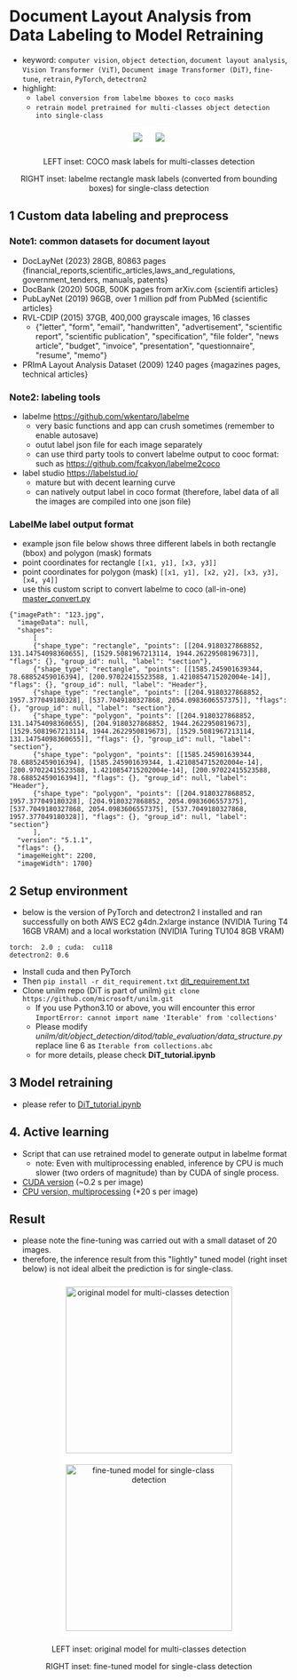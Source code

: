 # Document Layout Analysis from Data Labeling to Model Retraining
- keyword: ```computer vision```, ```object detection```,  ```document layout analysis```,  ```Vision Transformer (ViT)```, ```Document image Transformer (DiT)```, ```fine-tune```, ```retrain```, ```PyTorch```, ```detectron2```
- highlight:
  - ```label conversion from labelme bboxes to coco masks```
  - ```retrain model pretrained for multi-classes object detection into single-class```

<p align="center"><img src="https://github.com/er1czz/dit-maskrcnn-finetune/blob/main/example_coco_masks.png" style = "border:10px solid white"> <img src="https://github.com/er1czz/dit-maskrcnn-finetune/blob/main/example_labelme_bbox.png" style = "border:10px solid white"></p> 
<p align="center">LEFT inset: COCO mask labels for multi-classes detection</p>
<p align="center">RIGHT inset: labelme rectangle mask labels (converted from bounding boxes) for single-class detection</p>

## 1 Custom data labeling and preprocess
### Note1: common datasets for document layout
- DocLayNet (2023) 28GB, 80863 pages {financial_reports,scientific_articles,laws_and_regulations, government_tenders, manuals, patents}
- DocBank (2020) 50GB, 500K pages from arXiv.com {scientifi articles}
- PubLayNet (2019) 96GB, over 1 million pdf from PubMed {scientific articles}
- RVL-CDIP (2015) 37GB, 400,000 grayscale images, 16 classes
  - {"letter", "form", "email", "handwritten", "advertisement", "scientific report", "scientific publication", "specification", "file folder", "news article", "budget", "invoice", "presentation", "questionnaire", "resume", "memo"}
- PRImA Layout Analysis Dataset (2009) 1240 pages {magazines pages, technical articles}

### Note2: labeling tools
- labelme  https://github.com/wkentaro/labelme   
  - very basic functions and app can crush sometimes (remember to enable autosave)
  - outut label json file for each image separately 
  - can use third party tools to convert labelme output to cooc format: such as https://github.com/fcakyon/labelme2coco
- label studio https://labelstud.io/
  - mature but with decent learning curve
  - can natively output label in coco format (therefore, label data of all the images are compiled into one json file)

### LabelMe label output format
- example json file below shows three different labels in both rectangle (bbox) and polygon (mask) formats
- point coordinates for rectangle ```[[x1, y1], [x3, y3]]```
- point coordinates for polygon (mask) ```[[x1, y1], [x2, y2], [x3, y3], [x4, y4]]```
- use this custom script to convert labelme to coco (all-in-one) [master_convert.py](https://github.com/er1czz/dit-maskrcnn-finetune/blob/main/master_convert.py)
```
{"imagePath": "123.jpg",
  "imageData": null,
  "shapes":
      [
      {"shape_type": "rectangle", "points": [[204.9180327868852, 131.14754098360655], [1529.5081967213114, 1944.2622950819673]], "flags": {}, "group_id": null, "label": "section"},
      {"shape_type": "rectangle", "points": [[1585.245901639344, 78.68852459016394], [200.97022415523588, 1.4210854715202004e-14]], "flags": {}, "group_id": null, "label": "Header"},
      {"shape_type": "rectangle", "points": [[204.9180327868852, 1957.377049180328], [537.7049180327868, 2054.0983606557375]], "flags": {}, "group_id": null, "label": "section"},
      {"shape_type": "polygon", "points": [[204.9180327868852, 131.14754098360655], [204.9180327868852, 1944.2622950819673], [1529.5081967213114, 1944.2622950819673], [1529.5081967213114, 131.14754098360655]], "flags": {}, "group_id": null, "label": "section"},
      {"shape_type": "polygon", "points": [[1585.245901639344, 78.68852459016394], [1585.245901639344, 1.4210854715202004e-14], [200.97022415523588, 1.4210854715202004e-14], [200.97022415523588, 78.68852459016394]], "flags": {}, "group_id": null, "label": "Header"},
      {"shape_type": "polygon", "points": [[204.9180327868852, 1957.377049180328], [204.9180327868852, 2054.0983606557375], [537.7049180327868, 2054.0983606557375], [537.7049180327868, 1957.377049180328]], "flags": {}, "group_id": null, "label": "section"}
      ],
  "version": "5.1.1",
  "flags": {},
  "imageHeight": 2200,
  "imageWidth": 1700}
```

## 2 Setup environment
- below is the version of PyTorch and detectron2 I installed and ran successfully on both AWS EC2 g4dn.2xlarge instance (NVIDIA Turing T4 16GB VRAM) and a local workstation (NVIDIA Turing TU104 8GB VRAM)
```
torch:  2.0 ; cuda:  cu118
detectron2: 0.6
```
- Install cuda and then PyTorch
- Then ```pip install -r dit_requirement.txt``` [dit_requirement.txt](https://github.com/er1czz/dit-maskrcnn-finetune/blob/main/dit_requirement.txt)
- Clone unilm repo (DiT is part of unilm) ```git clone https://github.com/microsoft/unilm.git```
  - If you use Python3.10 or above, you will encounter this error ```ImportError: cannot import name 'Iterable' from 'collections'```
  - Please modify *unilm/dit/object_detection/ditod/table_evaluation/data_structure.py* replace line 6 as ```Iterable from collections.abc```
  - for more details, please check **DiT_tutorial.ipynb**
## 3 Model retraining
- please refer to [DiT_tutorial.ipynb](https://github.com/er1czz/dit-maskrcnn-finetune/blob/main/DiT_tutorial.ipynb)
  
## 4. Active learning
- Script that can use retrained model to generate output in labelme format
  - note: Even with multiprocessing enabled, inference by CPU is much slower (two orders of magnitude) than by CUDA of single process.
- [CUDA version](https://github.com/er1czz/dit-maskrcnn-finetune/blob/main/dit-base-mrcnn-labelme-batch-cuda.py) (~0.2 s per image)
- [CPU version, multiprocessing](https://github.com/er1czz/dit-maskrcnn-finetune/blob/main/dit-base-mrcnn-labelme-batch-cuda.py) (+20 s per image)
  
## Result
- please note the fine-tuning was carried out with a small dataset of 20 images.
- therefore, the inference result from this "lightly" tuned model (right inset below) is not ideal albeit the prediction is for single-class.

<p align="center">
  <img src="https://github.com/er1czz/dit-maskrcnn-finetune/blob/main/result_original_5classes.png" title="original model for multi-classes detection" style = "border:10px solid white" width="300"> 
  <img src="https://github.com/er1czz/dit-maskrcnn-finetune/blob/main/result_tuned_1class.png" title="fine-tuned model for single-class detection" style = "border:10px solid white" width="300">
</p> 
<p align="center">LEFT inset: original model for multi-classes detection</p>
<p align="center">RIGHT inset: fine-tuned model for single-class detection</p>


